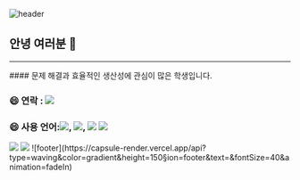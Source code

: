 <div align="left">

![header](https://capsule-render.vercel.app/api?type=waving&color=gradient&height=150&section=header&text=%20&fontSize=40&animation=fadeIn)

## 안녕 여러분 👋
<hr>
#### 문제 해결과 효율적인 생산성에 관심이 많은 학생입니다.

### 😄 연락 : <a href="#"> <img src="[https://img.shields.io/badge/노션-beige](https://img.shields.io/badge/%EB%85%B8%EC%85%98-beige)??style=for-the-badge&logo=Notion&logoColor=#000000"/></a> 
### 😄 사용 언어:<img src="https://img.shields.io/badge/HTML5-beige??style=for-the-badge&logo=HTML5&logoColor=E34F26"/>, <img src="https://img.shields.io/badge/CSS3-beige??style=for-the-badge&logo=CSS3&logoColor=1572B6"/>, <img src="https://img.shields.io/badge/JS-beige??style=for-the-badge&logo=JavaScript&logoColor=F7DF1E"/> <img src="[https://img.shields.io/badge/피그마-violet](https://img.shields.io/badge/%ED%94%BC%EA%B7%B8%EB%A7%88-violet)??style=for-the-badge&logo=figma&logoColor=black">
 <img src="[https://img.shields.io/badge/표시할이름-색상?style=for-the-badge&logo=기술스택아이콘&logoColor=white](https://img.shields.io/badge/%ED%91%9C%EC%8B%9C%ED%95%A0%EC%9D%B4%EB%A6%84-%EC%83%89%EC%83%81?style=for-the-badge&logo=%EA%B8%B0%EC%88%A0%EC%8A%A4%ED%83%9D%EC%95%84%EC%9D%B4%EC%BD%98&logoColor=white)">
 <img src="[https://img.shields.io/badge/피그마-violet](https://img.shields.io/badge/%ED%94%BC%EA%B7%B8%EB%A7%88-violet)??style=for-the-badge&logo=figma&logoColor=black">
![footer](https://capsule-render.vercel.app/api?type=waving&color=gradient&height=150&section=footer&text=&fontSize=40&animation=fadeIn)
</div>

<!--
**gumina1205/gumina1205** is a ✨ _special_ ✨ repository because its `README.md` (this file) appears on your GitHub profile.

- 🔭안녕하십니까
- 🌱 저는 현재 000을 공부중입니다.
- 👯 협업할 사람을 모집중입니다.
- 🤔 이런 도움이 필요합니다.
- 💬 저한테 물어보세요.
- 📫 연락처 : ...
- 😄 기타1 : ...
- ⚡ 기타2: ...
-->
